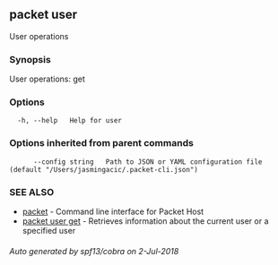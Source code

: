 ## packet user

User operations

### Synopsis

User operations: get

### Options

```
  -h, --help   Help for user
```

### Options inherited from parent commands

```
      --config string   Path to JSON or YAML configuration file (default "/Users/jasmingacic/.packet-cli.json")
```

### SEE ALSO

* [packet](packet.md)	 - Command line interface for Packet Host
* [packet user get](packet_user_get.md)	 - Retrieves information about the current user or a specified user

###### Auto generated by spf13/cobra on 2-Jul-2018
